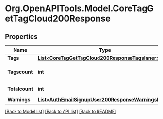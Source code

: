 # Org.OpenAPITools.Model.CoreTagGetTagCloud200Response

## Properties

Name | Type | Description | Notes
------------ | ------------- | ------------- | -------------
**Tags** | [**List&lt;CoreTagGetTagCloud200ResponseTagsInner&gt;**](CoreTagGetTagCloud200ResponseTagsInner.md) |  | 
**Tagscount** | **int** | Number of tags returned. | [default to null]
**Totalcount** | **int** | Total count of tags. | [default to null]
**Warnings** | [**List&lt;AuthEmailSignupUser200ResponseWarningsInner&gt;**](AuthEmailSignupUser200ResponseWarningsInner.md) |  | [optional] 

[[Back to Model list]](../README.md#documentation-for-models) [[Back to API list]](../README.md#documentation-for-api-endpoints) [[Back to README]](../README.md)

